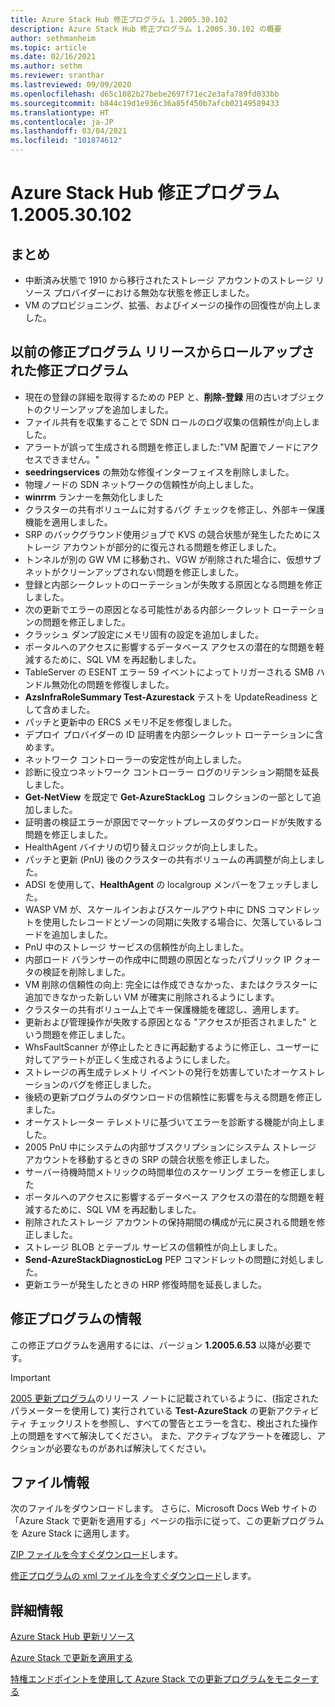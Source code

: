 ```yaml
---
title: Azure Stack Hub 修正プログラム 1.2005.30.102
description: Azure Stack Hub 修正プログラム 1.2005.30.102 の概要
author: sethmanheim
ms.topic: article
ms.date: 02/16/2021
ms.author: sethm
ms.reviewer: sranthar
ms.lastreviewed: 09/09/2020
ms.openlocfilehash: d65c1082b27bebe2697f71ec2e3afa789fd033bb
ms.sourcegitcommit: b844c19d1e936c36a85f450b7afcb02149589433
ms.translationtype: HT
ms.contentlocale: ja-JP
ms.lasthandoff: 03/04/2021
ms.locfileid: "101874612"
---
```

# <a name="azure-stack-hub-hotfix-1200530102"></a>Azure Stack Hub 修正プログラム 1.2005.30.102

## <a name="summary"></a>まとめ

- 中断済み状態で 1910 から移行されたストレージ アカウントのストレージ リソース プロバイダーにおける無効な状態を修正しました。
- VM のプロビジョニング、拡張、およびイメージの操作の回復性が向上しました。

## <a name="fixes-rolled-up-from-previous-hotfix-releases"></a>以前の修正プログラム リリースからロールアップされた修正プログラム

- 現在の登録の詳細を取得するための PEP と、**削除-登録** 用の古いオブジェクトのクリーンアップを追加しました。
- ファイル共有を収集することで SDN ロールのログ収集の信頼性が向上しました。
- アラートが誤って生成される問題を修正しました:"VM 配置でノードにアクセスできません。"
- **seedringservices** の無効な修復インターフェイスを削除しました。
- 物理ノードの SDN ネットワークの信頼性が向上しました。
- **winrrm** ランナーを無効化しました
- クラスターの共有ボリュームに対するバグ チェックを修正し、外部キー保護機能を適用しました。
- SRP のバックグラウンド使用ジョブで KVS の競合状態が発生したためにストレージ アカウントが部分的に復元される問題を修正しました。
- トンネルが別の GW VM に移動され、VGW が削除された場合に、仮想サブネットがクリーンアップされない問題を修正しました。
- 登録と内部シークレットのローテーションが失敗する原因となる問題を修正しました。
- 次の更新でエラーの原因となる可能性がある内部シークレット ローテーションの問題を修正しました。
- クラッシュ ダンプ設定にメモリ固有の設定を追加しました。
- ポータルへのアクセスに影響するデータベース アクセスの潜在的な問題を軽減するために、SQL VM を再起動しました。
- TableServer の ESENT エラー 59 イベントによってトリガーされる SMB ハンドル無効化の問題を修復しました。
- **AzsInfraRoleSummary Test-Azurestack** テストを UpdateReadiness として含めました。
- パッチと更新中の ERCS メモリ不足を修復しました。
- デプロイ プロバイダーの ID 証明書を内部シークレット ローテーションに含めます。
- ネットワーク コントローラーの安定性が向上しました。
- 診断に役立つネットワーク コントローラー ログのリテンション期間を延長しました。
- **Get-NetView** を既定で **Get-AzureStackLog** コレクションの一部として追加しました。
- 証明書の検証エラーが原因でマーケットプレースのダウンロードが失敗する問題を修正しました。
- HealthAgent バイナリの切り替えロジックが向上しました。
- パッチと更新 (PnU) 後のクラスターの共有ボリュームの再調整が向上しました。
- ADSI を使用して、**HealthAgent** の localgroup メンバーをフェッチしました。
- WASP VM が、スケールインおよびスケールアウト中に DNS コマンドレットを使用したレコードとゾーンの同期に失敗する場合に、欠落しているレコードを追加しました。
- PnU 中のストレージ サービスの信頼性が向上しました。
- 内部ロード バランサーの作成中に問題の原因となったパブリック IP クォータの検証を削除しました。
- VM 削除の信頼性の向上: 完全には作成できなかった、またはクラスターに追加できなかった新しい VM が確実に削除されるようにします。
- クラスターの共有ボリューム上でキー保護機能を確認し、適用します。
- 更新および管理操作が失敗する原因となる "アクセスが拒否されました" という問題を修正しました。
- WhsFaultScanner が停止したときに再起動するように修正し、ユーザーに対してアラートが正しく生成されるようにしました。
- ストレージの再生成テレメトリ イベントの発行を妨害していたオーケストレーションのバグを修正しました。
- 後続の更新プログラムのダウンロードの信頼性に影響を与える問題を修正しました。
- オーケストレーター テレメトリに基づいてエラーを診断する機能が向上しました。
- 2005 PnU 中にシステムの内部サブスクリプションにシステム ストレージ アカウントを移動するときの SRP の競合状態を修正しました。
- サーバー待機時間メトリックの時間単位のスケーリング エラーを修正しました
- ポータルへのアクセスに影響するデータベース アクセスの潜在的な問題を軽減するために、SQL VM を再起動しました。
- 削除されたストレージ アカウントの保持期間の構成が元に戻される問題を修正しました。
- ストレージ BLOB とテーブル サービスの信頼性が向上しました。
- **Send-AzureStackDiagnosticLog** PEP コマンドレットの問題に対処しました。
- 更新エラーが発生したときの HRP 修復時間を延長しました。

## <a name="hotfix-information"></a>修正プログラムの情報

この修正プログラムを適用するには、バージョン **1.2005.6.53** 以降が必要です。

> [!IMPORTANT]
> [2005 更新プログラム](release-notes.md?view=azs-2005&preserve-view=true)のリリース ノートに記載されているように、(指定されたパラメーターを使用して) 実行されている **Test-AzureStack** の更新アクティビティ チェックリストを参照し、すべての警告とエラーを含む、検出された操作上の問題をすべて解決してください。 また、アクティブなアラートを確認し、アクションが必要なものがあれば解決してください。

## <a name="file-information"></a>ファイル情報

次のファイルをダウンロードします。 さらに、Microsoft Docs Web サイトの「Azure Stack で更新を適用する」ページの指示に従って、この更新プログラムを Azure Stack に適用します。

[ZIP ファイルを今すぐダウンロード](https://azurestackhub.azureedge.net/PR/download/MAS_HotFix_1.2005.30.102/HotFix/AzS_Update_1.2005.30.102.zip)します。

[修正プログラムの xml ファイルを今すぐダウンロード](https://azurestackhub.azureedge.net/PR/download/MAS_HotFix_1.2005.30.102/HotFix/metadata.xml)します。

## <a name="more-information"></a>詳細情報

[Azure Stack Hub 更新リソース](azure-stack-updates.md)

[Azure Stack で更新を適用する](azure-stack-apply-updates.md)

[特権エンドポイントを使用して Azure Stack での更新プログラムをモニターする](azure-stack-monitor-update.md)